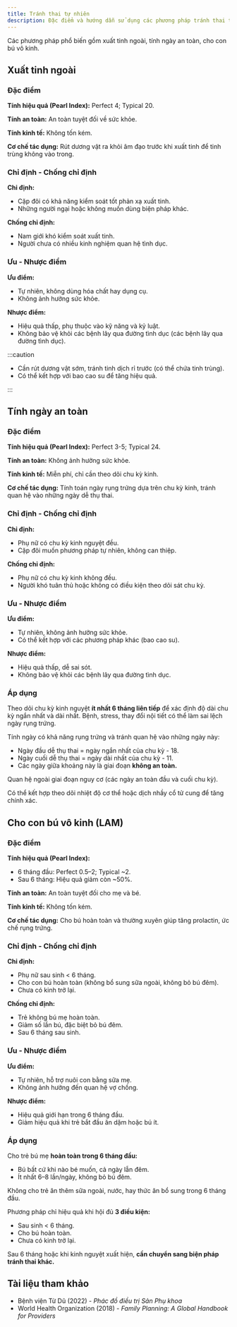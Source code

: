 ```yaml
---
title: Tránh thai tự nhiên
description: Đặc điểm và hướng dẫn sử dụng các phương pháp tránh thai tự nhiên.
---
```


Các phương pháp phổ biến gồm xuất tinh ngoài, tính ngày an toàn, cho con bú vô kinh.

## Xuất tinh ngoài

### Đặc điểm

**Tính hiệu quả (Pearl Index):** Perfect 4; Typical 20.

**Tính an toàn:** An toàn tuyệt đối về sức khỏe.

**Tính kinh tế:** Không tốn kém.

**Cơ chế tác dụng:** Rút dương vật ra khỏi âm đạo trước khi xuất tinh để tinh trùng không vào trong.

### Chỉ định - Chống chỉ định

**Chỉ định:**

- Cặp đôi có khả năng kiểm soát tốt phản xạ xuất tinh.
- Những người ngại hoặc không muốn dùng biện pháp khác.

**Chống chỉ định:**

- Nam giới khó kiểm soát xuất tinh.
- Người chưa có nhiều kinh nghiệm quan hệ tình dục.

### Ưu - Nhược điểm

**Ưu điểm:**

- Tự nhiên, không dùng hóa chất hay dụng cụ.
- Không ảnh hưởng sức khỏe.

**Nhược điểm:**

- Hiệu quả thấp, phụ thuộc vào kỹ năng và kỷ luật.
- Không bảo vệ khỏi các bệnh lây qua đường tình dục (các bệnh lây qua đường tình dục).

:::caution

- Cần rút dương vật sớm, tránh tinh dịch rỉ trước (có thể chứa tinh trùng).
- Có thể kết hợp với bao cao su để tăng hiệu quả.

:::

## Tính ngày an toàn

### Đặc điểm

**Tính hiệu quả (Pearl Index):** Perfect 3-5; Typical 24.

**Tính an toàn:** Không ảnh hưởng sức khỏe.

**Tính kinh tế:** Miễn phí, chỉ cần theo dõi chu kỳ kinh.

**Cơ chế tác dụng:** Tính toán ngày rụng trứng dựa trên chu kỳ kinh, tránh quan hệ vào những ngày dễ thụ thai.

### Chỉ định - Chống chỉ định

**Chỉ định:**

- Phụ nữ có chu kỳ kinh nguyệt đều.
- Cặp đôi muốn phương pháp tự nhiên, không can thiệp.

**Chống chỉ định:**

- Phụ nữ có chu kỳ kinh không đều.
- Người khó tuân thủ hoặc không có điều kiện theo dõi sát chu kỳ.

### Ưu - Nhược điểm

**Ưu điểm:**

- Tự nhiên, không ảnh hưởng sức khỏe.
- Có thể kết hợp với các phương pháp khác (bao cao su).

**Nhược điểm:**

- Hiệu quả thấp, dễ sai sót.
- Không bảo vệ khỏi các bệnh lây qua đường tình dục.

### Áp dụng

Theo dõi chu kỳ kinh nguyệt **ít nhất 6 tháng liên tiếp** để xác định độ dài chu kỳ ngắn nhất và dài nhất. Bệnh, stress, thay đổi nội tiết có thể làm sai lệch ngày rụng trứng.

Tính ngày có khả năng rụng trứng và tránh quan hệ vào những ngày này:

- Ngày đầu dễ thụ thai = ngày ngắn nhất của chu kỳ - 18.
- Ngày cuối dễ thụ thai = ngày dài nhất của chu kỳ - 11.
- Các ngày giữa khoảng này là giai đoạn **không an toàn.**

Quan hệ ngoài giai đoạn nguy cơ (các ngày an toàn đầu và cuối chu kỳ).

Có thể kết hợp theo dõi nhiệt độ cơ thể hoặc dịch nhầy cổ tử cung để tăng chính xác.

## Cho con bú vô kinh (LAM)

### Đặc điểm

**Tính hiệu quả (Pearl Index):**

- 6 tháng đầu: Perfect 0.5–2; Typical ~2.
- Sau 6 tháng: Hiệu quả giảm còn ~50%.

**Tính an toàn:** An toàn tuyệt đối cho mẹ và bé.

**Tính kinh tế:** Không tốn kém.

**Cơ chế tác dụng:** Cho bú hoàn toàn và thường xuyên giúp tăng prolactin, ức chế rụng trứng.

### Chỉ định - Chống chỉ định

**Chỉ định:**

- Phụ nữ sau sinh < 6 tháng.
- Cho con bú hoàn toàn (không bổ sung sữa ngoài, không bỏ bú đêm).
- Chưa có kinh trở lại.

**Chống chỉ định:**

- Trẻ không bú mẹ hoàn toàn.
- Giảm số lần bú, đặc biệt bỏ bú đêm.
- Sau 6 tháng sau sinh.

### Ưu - Nhược điểm

**Ưu điểm:**

- Tự nhiên, hỗ trợ nuôi con bằng sữa mẹ.
- Không ảnh hưởng đến quan hệ vợ chồng.

**Nhược điểm:**

- Hiệu quả giới hạn trong 6 tháng đầu.
- Giảm hiệu quả khi trẻ bắt đầu ăn dặm hoặc bú ít.

### Áp dụng

Cho trẻ bú mẹ **hoàn toàn trong 6 tháng đầu:**

- Bú bất cứ khi nào bé muốn, cả ngày lẫn đêm.
- Ít nhất 6–8 lần/ngày, không bỏ bú đêm.

Không cho trẻ ăn thêm sữa ngoài, nước, hay thức ăn bổ sung trong 6 tháng đầu.

Phương pháp chỉ hiệu quả khi hội đủ **3 điều kiện:**

- Sau sinh < 6 tháng.
- Cho bú hoàn toàn.
- Chưa có kinh trở lại.

Sau 6 tháng hoặc khi kinh nguyệt xuất hiện, **cần chuyển sang biện pháp tránh thai khác.**

## Tài liệu tham khảo

- Bệnh viện Từ Dũ (2022) - _Phác đồ điều trị Sản Phụ khoa_
- World Health Organization (2018) - _Family Planning: A Global Handbook for Providers_

